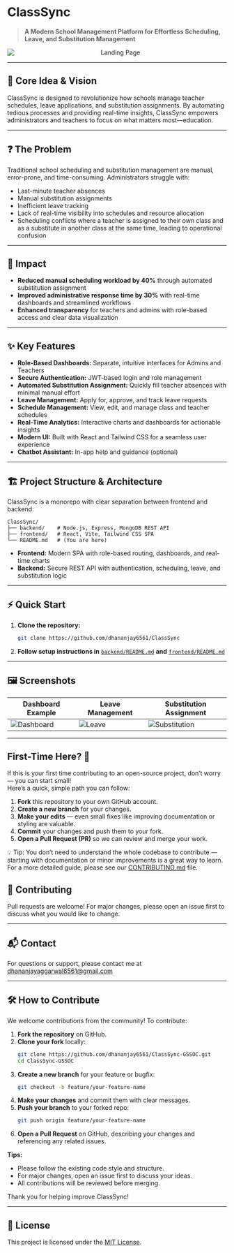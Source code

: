 # ClassSync

> **A Modern School Management Platform for Effortless Scheduling, Leave, and Substitution Management**

<p align="center">
  <img src="screenshots/landingpage.png" alt="Landing Page" style="max-width: 100%; display: block; margin: 0 auto;" />
</p>

---

## 🌟 Core Idea & Vision
ClassSync is designed to revolutionize how schools manage teacher schedules, leave applications, and substitution assignments. By automating tedious processes and providing real-time insights, ClassSync empowers administrators and teachers to focus on what matters most—education.

---

## ❓ The Problem
Traditional school scheduling and substitution management are manual, error-prone, and time-consuming. Administrators struggle with:
- Last-minute teacher absences
- Manual substitution assignments
- Inefficient leave tracking
- Lack of real-time visibility into schedules and resource allocation
- Scheduling conflicts where a teacher is assigned to their own class and as a substitute in another class at the same time, leading to operational confusion

---

## 🚀 Impact
- **Reduced manual scheduling workload by 40%** through automated substitution assignment
- **Improved administrative response time by 30%** with real-time dashboards and streamlined workflows
- **Enhanced transparency** for teachers and admins with role-based access and clear data visualization

---

## ✨ Key Features
- **Role-Based Dashboards:** Separate, intuitive interfaces for Admins and Teachers
- **Secure Authentication:** JWT-based login and role management
- **Automated Substitution Assignment:** Quickly fill teacher absences with minimal manual effort
- **Leave Management:** Apply for, approve, and track leave requests
- **Schedule Management:** View, edit, and manage class and teacher schedules
- **Real-Time Analytics:** Interactive charts and dashboards for actionable insights
- **Modern UI:** Built with React and Tailwind CSS for a seamless user experience
- **Chatbot Assistant:** In-app help and guidance (optional)

---

## 🏗️ Project Structure & Architecture
ClassSync is a monorepo with clear separation between frontend and backend:

```
ClassSync/
├── backend/    # Node.js, Express, MongoDB REST API
├── frontend/   # React, Vite, Tailwind CSS SPA
└── README.md   # (You are here)
```
- **Frontend:** Modern SPA with role-based routing, dashboards, and real-time charts
- **Backend:** Secure REST API with authentication, scheduling, leave, and substitution logic

---

## ⚡ Quick Start
1. **Clone the repository:**
   ```bash
   git clone https://github.com/dhananjay6561/ClassSync
   ```
2. **Follow setup instructions in** [`backend/README.md`](./backend/README.md) **and** [`frontend/README.md`](./frontend/README.md)

---

## 🖼️ Screenshots

| Dashboard Example | Leave Management | Substitution Assignment |
|-------------------|------------------|------------------------|
|![Dashboard](screenshots/dashboard.png) | ![Leave](screenshots/leave.png) | ![Substitution](screenshots/substitution.png) |

---

## First-Time Here? 👋

If this is your first time contributing to an open-source project, don’t worry — you can start small!  
Here’s a quick, simple path you can follow:

1. **Fork** this repository to your own GitHub account.
2. **Create a new branch** for your changes.
3. **Make your edits** — even small fixes like improving documentation or styling are valuable.
4. **Commit** your changes and push them to your fork.
5. **Open a Pull Request (PR)** so we can review and merge your work.

💡 Tip: You don’t need to understand the whole codebase to contribute — starting with documentation or minor improvements is a great way to learn.
For a more detailed guide, please see our [CONTRIBUTING.md](CONTRIBUTING.md) file.

## 🤝 Contributing
Pull requests are welcome! For major changes, please open an issue first to discuss what you would like to change.

---

## 📬 Contact
For questions or support, please contact me at dhananjayaggarwal6561@gmail.com 

---

## 🛠️ How to Contribute
We welcome contributions from the community! To contribute:

1. **Fork the repository** on GitHub.
2. **Clone your fork** locally:
   ```bash
   git clone https://github.com/dhananjay6561/ClassSync-GSSOC.git
   cd ClassSync-GSSOC
   ```
3. **Create a new branch** for your feature or bugfix:
   ```bash
   git checkout -b feature/your-feature-name
   ```
4. **Make your changes** and commit them with clear messages.
5. **Push your branch** to your forked repo:
   ```bash
   git push origin feature/your-feature-name
   ```
6. **Open a Pull Request** on GitHub, describing your changes and referencing any related issues.

**Tips:**
- Please follow the existing code style and structure.
- For major changes, open an issue first to discuss your ideas.
- All contributions will be reviewed before merging.

Thank you for helping improve ClassSync! 

---

## 📄 License
This project is licensed under the [MIT License](LICENSE).
